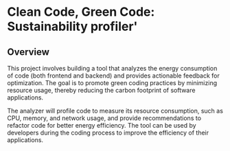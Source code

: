 # Clean Code, Green Code: Sustainability profiler'

## Overview

This project involves building a tool that analyzes the energy consumption of code (both frontend and backend) 
and provides actionable feedback for optimization. The goal is to promote green coding practices by minimizing 
resource usage, thereby reducing the carbon footprint of software applications.

The analyzer will profile code to measure its resource consumption, such as CPU, memory, and network usage, 
and provide recommendations to refactor code for better energy efficiency. The tool can be used by developers 
during the coding process to improve the efficiency of their applications.



